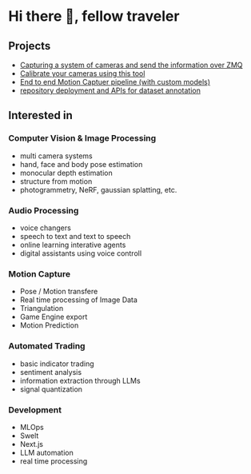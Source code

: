 # Hi there 👋, fellow traveler

## Projects
- [Capturing a system of cameras and send the information over ZMQ](https://github.com/kristina-aino/camera-capture-system)
- [Calibrate your cameras using this tool](https://github.com/kristina-aino/calibrate-camera-system)
- [End to end Motion Captuer pipeline (with custom models)](https://github.com/kristina-aino/homemade-motion-capture)
- [repository deployment and APIs for dataset annotation](https://github.com/kristina-aino/external-repo-deployments)


## Interested in
### Computer Vision & Image Processing
- multi camera systems
- hand, face and body pose estimation
- monocular depth estimation
- structure from motion
- photogrammetry, NeRF, gaussian splatting, etc.
### Audio Processing
- voice changers
- speech to text and text to speech
- online learning interative agents
- digital assistants using voice controll
### Motion Capture
- Pose / Motion transfere
- Real time processing of Image Data
- Triangulation
- Game Engine export
- Motion Prediction
### Automated Trading
- basic indicator trading
- sentiment analysis
- information extraction through LLMs
- signal quantization
### Development
- MLOps
- Swelt
- Next.js
- LLM automation
- real time processing
